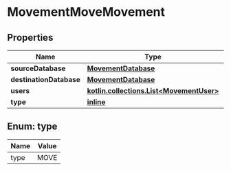 
# MovementMoveMovement

## Properties
Name | Type | Description | Notes
------------ | ------------- | ------------- | -------------
**sourceDatabase** | [**MovementDatabase**](MovementDatabase.md) |  | 
**destinationDatabase** | [**MovementDatabase**](MovementDatabase.md) |  | 
**users** | [**kotlin.collections.List&lt;MovementUser&gt;**](MovementUser.md) |  | 
**type** | [**inline**](#Type) |  | 


<a name="Type"></a>
## Enum: type
Name | Value
---- | -----
type | MOVE




